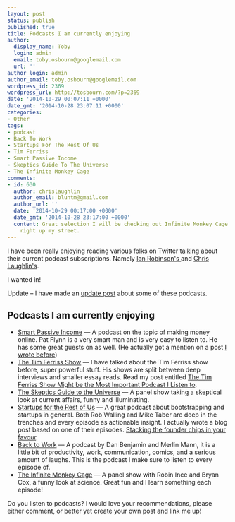 ```yaml
---
layout: post
status: publish
published: true
title: Podcasts I am currently enjoying
author:
  display_name: Toby
  login: admin
  email: toby.osbourn@googlemail.com
  url: ''
author_login: admin
author_email: toby.osbourn@googlemail.com
wordpress_id: 2369
wordpress_url: http://tosbourn.com/?p=2369
date: '2014-10-29 00:07:11 +0000'
date_gmt: '2014-10-28 23:07:11 +0000'
categories:
- Other
tags:
- podcast
- Back To Work
- Startups For The Rest Of Us
- Tim Ferriss
- Smart Passive Income
- Skeptics Guide To The Universe
- The Infinite Monkey Cage
comments:
- id: 630
  author: chrislaughlin
  author_email: bluntm@gmail.com
  author_url: ''
  date: '2014-10-29 00:17:00 +0000'
  date_gmt: '2014-10-28 23:17:00 +0000'
  content: Great selection I will be checking out Infinite Monkey Cage as it sounds
    right up my street.
---
```

<p>I have been really enjoying reading various folks on Twitter talking about their current podcast subscriptions. Namely <a href="http://www.canicula.com/wp/?p=1431">Ian Robinson's </a>and <a href="http://www.christopherlaughlin.co.uk/2014/10/27/podcasts/">Chris Laughlin's</a>.</p>
<p>I wanted in!</p>
<p>Update – I have made an <a href="http://tosbourn.com/podcasts-enjoying-update/">update post</a> about some of these podcasts.</p>
<h2>Podcasts I am currently enjoying</h2>
<ul>
<li><a href="http://www.smartpassiveincome.com/">Smart Passive Income</a> — A podcast on the topic of making money online. Pat Flynn is a very smart man and is very easy to listen to. He has some great guests on as well. (He actually got a mention on a post <a href="http://tosbourn.com/resources-making-website-pay/">I wrote before</a>)</li>
<li><a href="http://fourhourworkweek.com/category/the-tim-ferriss-show/">The Tim Ferriss Show</a> — I have talked about the Tim Ferriss show before, super powerful stuff. His shows are split between deep interviews and smaller essay reads. Read my post entitled <a href="http://tosbourn.com/tim-ferriss-show-might-important-podcast-listen/">The Tim Ferriss Show Might be the Most Important Podcast I Listen to</a>.</li>
<li><a href="http://www.theskepticsguide.org/">The Skeptics Guide to the Universe</a> — A panel show taking a skeptical look at current affairs, funny and illuminating.</li>
<li><a href="http://tosbourn.com/stacking-the-founder-chips-in-your-favour/">Startups for the Rest of Us</a> — A great podcast about bootstrapping and startups in general. Both Rob Walling and Mike Taber are deep in the trenches and every episode as actionable insight. I actually wrote a blog post based on one of their episodes. <a href="http://tosbourn.com/stacking-the-founder-chips-in-your-favour/">Stacking the founder chips in your favour</a>.</li>
<li><a href="http://5by5.tv/b2w">Back to Work</a> — A podcast by Dan Benjamin and Merlin Mann, it is a little bit of productivity, work, communication, comics, and a serious amount of laughs. This is the podcast I make sure to listen to every episode of.</li>
<li><a href="http://www.bbc.co.uk/podcasts/series/timc">The Infinite Monkey Cage</a> — A panel show with Robin Ince and Bryan Cox, a funny look at science. Great fun and I learn something each episode!</li>
</ul>
<p>Do you listen to podcasts? I would love your recommendations, please either comment, or better yet create your own post and link me up!</p>
